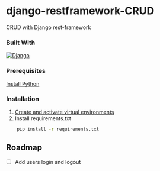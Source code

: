 # django-restframework-CRUD
CRUD with Django rest-framework
### Built With
[![Django](https://img.shields.io/badge/-Django-25383e?style=flat&logo=django&logoColor=092E20)](https://www.djangoproject.com/)
### Prerequisites
<a href="https://www.python.org/downloads/">Install Python</a>
### Installation
1. <a href="https://docs.python.org/3/tutorial/venv.html ">Create and activate virtual environments</a>
2. Install requirements.txt
```sh
    pip install -r requirements.txt
   ```
## Roadmap

- [ ] Add users login and logout




